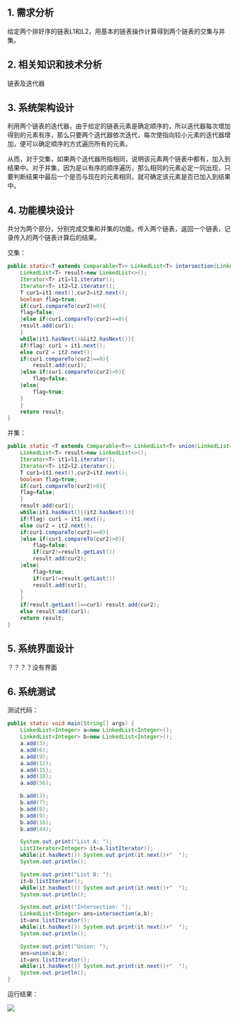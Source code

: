 ## 1. 需求分析

给定两个排好序的链表L1和L2，用基本的链表操作计算得到两个链表的交集与并集。

## 2. 相关知识和技术分析

链表及迭代器

## 3. 系统架构设计

利用两个链表的迭代器，由于给定的链表元素是确定顺序的，所以迭代器每次增加得到的元素有序，那么只要两个迭代器依次迭代，每次使指向较小元素的迭代器增加，便可以确定顺序的方式遍历所有的元素。

从而，对于交集，如果两个迭代器所指相同，说明该元素两个链表中都有，加入到结果中。对于并集，因为是以有序的顺序遍历，那么相同的元素必定一同出现，只要判断结果中最后一个是否与现在的元素相同，就可确定该元素是否已加入到结果中。

## 4. 功能模块设计

共分为两个部分，分别完成交集和并集的功能。传入两个链表，返回一个链表，记录传入的两个链表计算后的结果。

交集：

``` java
public static<T extends Comparable<T>> LinkedList<T> intersection(LinkedList<T> l1,LinkedList<T> l2){
    LinkedList<T> result=new LinkedList<>();
    Iterator<T> it1=l1.iterator();
    Iterator<T> it2=l2.iterator();
    T cur1=it1.next(),cur2=it2.next();
    boolean flag=true;
    if(cur1.compareTo(cur2)>0){
    flag=false;
    }else if(cur1.compareTo(cur2)==0){
    result.add(cur1);
    }
    while(it1.hasNext()&&it2.hasNext()){
    if(flag) cur1 = it1.next();
    else cur2 = it2.next();
    if(cur1.compareTo(cur2)==0){
        result.add(cur1);
    }else if(cur1.compareTo(cur2)>0){
        flag=false;
    }else{
        flag=true;
    }
    }
    return result;
}
```

并集：

``` java
public static <T extends Comparable<T>> LinkedList<T> union(LinkedList<T> l1,LinkedList<T> l2){
    LinkedList<T> result=new LinkedList<>();
    Iterator<T> it1=l1.iterator();
    Iterator<T> it2=l2.iterator();
    T cur1=it1.next(),cur2=it2.next();
    boolean flag=true;
    if(cur1.compareTo(cur2)>0){
    flag=false;
    }
    result.add(cur1);
    while(it1.hasNext()||it2.hasNext()){
    if(flag) cur1 = it1.next();
    else cur2 = it2.next();
    if(cur1.compareTo(cur2)==0){
    }else if(cur1.compareTo(cur2)>0){
        flag=false;
        if(cur2!=result.getLast())
        result.add(cur2);
    }else{
        flag=true;
        if(cur1!=result.getLast())
        result.add(cur1);
    }
    }
    if(result.getLast()==cur1) result.add(cur2);
    else result.add(cur1);
    return result;
}
```

## 5. 系统界面设计

？？？？没有界面

## 6. 系统测试

测试代码：

``` java
public static void main(String[] args) {
    LinkedList<Integer> a=new LinkedList<Integer>();
    LinkedList<Integer> b=new LinkedList<Integer>();
    a.add(3);
    a.add(6);
    a.add(9);
    a.add(12);
    a.add(15);
    a.add(18);
    a.add(56);

    b.add(3);
    b.add(7);
    b.add(8);
    b.add(9);
    b.add(18);
    b.add(44);

    System.out.print("List A: ");
    ListIterator<Integer> it=a.listIterator();
    while(it.hasNext()) System.out.print(it.next()+"  ");
    System.out.println();

    System.out.print("List B: ");
    it=b.listIterator();
    while(it.hasNext()) System.out.print(it.next()+"  ");
    System.out.println();

    System.out.print("Intersection: ");
    LinkedList<Integer> ans=intersection(a,b);
    it=ans.listIterator();
    while(it.hasNext()) System.out.print(it.next()+"  ");
    System.out.println();

    System.out.print("Union: ");
    ans=union(a,b);
    it=ans.listIterator();
    while(it.hasNext()) System.out.print(it.next()+"  ");
    System.out.println();
}
```

运行结果：

![](/img/1.png)

